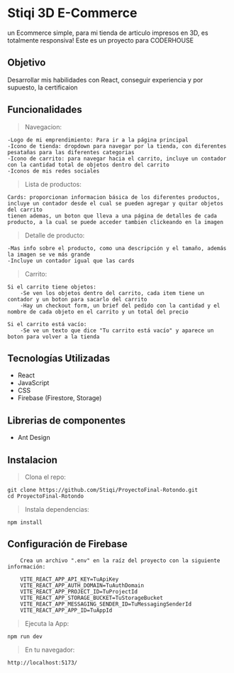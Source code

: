 # Stiqi 3D E-Commerce

un Ecommerce simple, para mi tienda de articulo impresos en 3D, es totalmente responsiva!
Este es un proyecto para CODERHOUSE

## Objetivo

Desarrollar mis habilidades con React, conseguir experiencia y por supuesto, la certificaion

## Funcionalidades

> Navegacion:

    -Logo de mi emprendimiento: Para ir a la página principal
    -Icono de tienda: dropdown para navegar por la tienda, con diferentes pesatañas para las diferentes categorias
    -Icono de carrito: para navegar hacia el carrito, incluye un contador con la cantidad total de objetos dentro del carrito
    -Iconos de mis redes sociales

> Lista de productos:

    Cards: proporcionan informacion básica de los diferentes productos, incluye un contador desde el cual se pueden agregar y quitar objetos del carrito
    tienen ademas, un boton que lleva a una página de detalles de cada producto, a la cual se puede acceder tambien clickeando en la imagen

> Detalle de producto:

    -Mas info sobre el producto, como una descripción y el tamaño, además la imagen se ve más grande
    -Incluye un contador igual que las cards

> Carrito:

    Si el carrito tiene objetos:
        -Se ven los objetos dentro del carrito, cada item tiene un contador y un boton para sacarlo del carrito
        -Hay un checkout form, un brief del pedido con la cantidad y el nombre de cada objeto en el carrito y un total del precio

    Si el carrito está vacío:
        -Se ve un texto que dice "Tu carrito está vacío" y aparece un boton para volver a la tienda

## Tecnologías Utilizadas

- React
- JavaScript
- CSS
- Firebase (Firestore, Storage)

## Librerias de componentes

- Ant Design

## Instalacion

> Clona el repo:

    git clone https://github.com/Stiqi/ProyectoFinal-Rotondo.git
    cd ProyectoFinal-Rotondo

> Instala dependencias:

    npm install

## Configuración de Firebase

        Crea un archivo ".env" en la raíz del proyecto con la siguiente información:

        VITE_REACT_APP_API_KEY=TuApiKey
        VITE_REACT_APP_AUTH_DOMAIN=TuAuthDomain
        VITE_REACT_APP_PROJECT_ID=TuProjectId
        VITE_REACT_APP_STORAGE_BUCKET=TuStorageBucket
        VITE_REACT_APP_MESSAGING_SENDER_ID=TuMessagingSenderId
        VITE_REACT_APP_APP_ID=TuAppId

> Ejecuta la App:

    npm run dev

> En tu navegador:

    http://localhost:5173/
